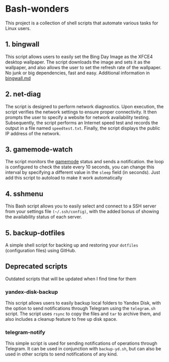 # Bash-wonders

This project is a collection of shell scripts that automate various tasks for Linux users.

## 1. bingwall

This script allows users to easily set the Bing Day Image as the XFCE4 desktop wallpaper. The script downloads the image and sets it as the wallpaper, and also allows the user to set the refresh rate of the wallpaper. No junk or big dependencies, fast and easy. Additional information in [bingwall.md](https://github.com/wondersalmon/bash-wonders/blob/main/bingwall/Readme.md)

## 2. net-diag

The script is designed to perform network diagnostics. Upon execution, the script verifies the network settings to ensure proper connectivity. It then prompts the user to specify a website for network availability testing. Subsequently, the script performs an Internet speed test and records the output in a file named `speedtest.txt`. Finally, the script displays the public IP address of the network.

## 3. gamemode-watch

The script monitors the [gamemode](https://github.com/FeralInteractive/gamemode) status and sends a notification. the loop is configured to check the state every 10 seconds, you can change this interval by specifying a different value in the `sleep` field (in seconds). Just add this script to autoload to make it work automatically

## 4. sshmenu

This Bash script allows you to easily select and connect to a SSH server from your settings file `(~/.ssh/config)`, with the added bonus of showing the availability status of each server.

## 5. backup-dotfiles

A simple shell script for backing up and restoring your `dotfiles` (configuration files) using GitHub.

## Deprecated scripts

Outdated scripts that will be updated when I find time for them

### yandex-disk-backup

This script allows users to easily backup local folders to Yandex Disk, with the option to send notifications through Telegram using the `telegram.sh` script. The script uses `rsync` to copy the files and `tar` to archive them, and also includes a cleanup feature to free up disk space.

### telegram-notify

This simple script is used for sending notifications of operations through Telegram. It can be used in conjunction with `backup-yd.sh`, but can also be used in other scripts to send notifications of any kind.

